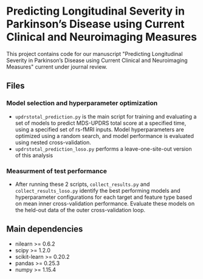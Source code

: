 # Predicting Longitudinal Severity in Parkinson’s Disease using Current Clinical and Neuroimaging Measures
This project contains code for our manuscript "Predicting Longitudinal Severity in Parkinson’s Disease using Current Clinical and Neuroimaging Measures" current under journal review. 

## Files
### Model selection and hyperparameter optimization
- `updrstotal_prediction.py` is the main script for training and evaluating a set of models to predict MDS-UPDRS total score at a specified time, using a specified set of rs-fMRI inputs. Model hyperparameters are optimized using a random search, and model performance is evaluated using nested cross-validation. 
- `updrstotal_prediction_loso.py` performs a leave-one-site-out version of this analysis
### Measurment of test performance 
- After running these 2 scripts, `collect_results.py` and `collect_results_loso.py` identify the best performing models and hyperparameter configurations for
each target and feature type based on mean inner cross-validation performance. Evaluate these models on the held-out data of the outer cross-validation loop. 

## Main dependencies
* nilearn >= 0.6.2
* scipy >= 1.2.0
* scikit-learn >= 0.20.2
* pandas >= 0.25.3
* numpy >= 1.15.4